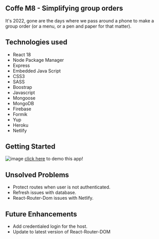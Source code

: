 Coffe M8 - Simplifying group orders
--

It's 2022, gone are the days where we pass around a phone to make a group order (or a menu, or a pen and paper for that matter). 

Technologies used
--
* React 18
* Node Package Manager
* Express
* Embedded Java Script
* CSS3
* SASS
* Boostrap
* Javascript
* Mongoose
* MongoDB
* Firebase
* Formik
* Yup
* Heroku
* Netlify

Getting Started
--

![image](assets/wireframe.png)
[click here](https://main--coffeem8.netlify.app/) to demo this app!

Unsolved Problems
--
* Protect routes when user is not authenticated.
* Refresh issues with database.
* React-Router-Dom issues with Netlify.

Future Enhancements
--
* Add credentialed login for the host.
* Update to latest version of React-Router-DOM

